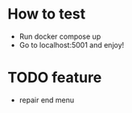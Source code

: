 # How to test
- Run docker compose up
- Go to localhost:5001 and enjoy!

# TODO feature
- repair end menu
